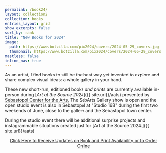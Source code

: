 ```yaml
---
permalink: /book24/
layout: collection2
collection: books
entries_layout: grid
show_excerpts: false
sort_by: rank
title: "New Books for 2024"
image:
  path: https://www.botzilla.com/pix2024/covers/2024-05-29_covers.jpg
  thumbnail: https://www.botzilla.com/pix2024/covers/2024-05-29_covers.jpg
mastless: false
inline_nav: true
---
```


As an artist, I find books to still be the best way yet invented to explore and share complex visual ideas: a whole gallery in your hand.


These new short-run, editioned books *and prints* are currently available in-person during [_Art at the Source 2024_]({{ site.url}}/aats) presented by [Sebastopol Center for the Arts.](https://www.sebarts.org/) The SebArts Gallery show is open and the open studio event is also in Sebastopol at "Studio 16B" during the first two weekends of June, close to the gallery and the Sebastopol town center.

During the studio event there will be additional surprise projects and instagrammable situations created just for [Art at the Source 2024.]({{ site.url}}/aats)

<center>
<a class="btn btn--inverse btn--large" href="mailto:kevin+books@vumondo.com?subject=Updates%20on%20Books%20and%20Prints&body=Please%20keep%20me%20informed%20of%20updates%20on%20sales%20availability%20of%20your%20books%20and%20prints%20related%20to%20AATS%202024">Click Here to Receive Updates on Book and Print Availability or to Order Online</a>
</center>

<!-- <hr>

<h1 style="text-align:center">Books Released for <i>Art at the Source 2024:</i></h1> -->

<!-- 
<figure class="align-center">
<a href="{{ site.url}}/book24"><img src="https://www.botzilla.com/pix2024/author-promo-card.jpg"></a>
<figcaption>See you at <a href="{{ site.url}}/aats">Art at the Source</a></figcaption>
</figure>

-->
